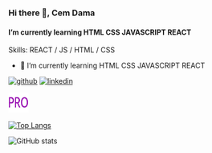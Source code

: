 ### Hi there 👋, Cem Dama
####  I’m currently learning HTML CSS JAVASCRIPT REACT

Skills:  REACT / JS / HTML / CSS

- 🌱 I’m currently learning  HTML CSS JAVASCRIPT REACT 


[<img src='https://cdn.jsdelivr.net/npm/simple-icons@3.0.1/icons/github.svg' alt='github' height='40'>](https://github.com/cemdama)  [<img src='https://cdn.jsdelivr.net/npm/simple-icons@3.0.1/icons/linkedin.svg' alt='linkedin' height='40'>](https://www.linkedin.com/in/cem-dama/)  

<a href='https://github.com/pricing'><img src='https://raw.githubusercontent.com/acervenky/animated-github-badges/master/assets/pro.gif' width='40' height='40'></a> 

[![Top Langs](https://github-readme-stats.vercel.app/api/top-langs/?username=cemdama)](https://github.com/anuraghazra/github-readme-stats)

![GitHub stats](https://github-readme-stats.vercel.app/api?username=cemdama&show_icons=true&count_private=true)  


